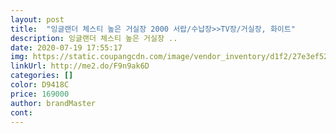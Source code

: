 ```yaml
---
layout: post 
title:  "잉글랜더 체스티 높은 거실장 2000 서랍/수납장>>TV장/거실장, 화이트" 
description: 잉글랜더 체스티 높은 거실장 ..
date: 2020-07-19 17:55:17 
img: https://static.coupangcdn.com/image/vendor_inventory/d1f2/27e3ef525e89746bd079360a35a1e366392e48e94081b1b635fb5d81ab3d.jpg 
linkUrl: http://me2.do/F9n9ak6D 
categories: [] 
color: D9418C 
price: 169000 
author: brandMaster 
cont:  
---
```

 